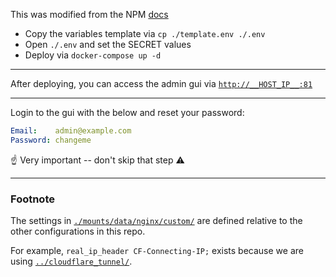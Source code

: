This was modified from the NPM [docs](https://nginxproxymanager.com/setup/#running-the-app)

* Copy the variables template via `cp ./template.env ./.env`
* Open `./.env` and set the SECRET values
* Deploy via `docker-compose up -d`

---

After deploying, you can access the admin gui via [`http://__HOST_IP__:81`](http://__HOST_IP__:81)

---

Login to the gui with the below and reset your password:
```yml
Email:    admin@example.com
Password: changeme
```

☝️ Very important -- don't skip that step ⚠️

---

### Footnote
The settings in [`./mounts/data/nginx/custom/`](./mounts/data/nginx/custom/) are defined relative
to the other configurations in this repo.

For example, `real_ip_header CF-Connecting-IP;` exists because
we are using [`../cloudflare_tunnel/`](../cloudflare_tunnel/).
